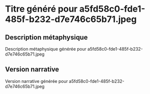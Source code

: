 # Titre généré pour a5fd58c0-fde1-485f-b232-d7e746c65b71.jpeg

## Description métaphysique
Description métaphysique générée pour a5fd58c0-fde1-485f-b232-d7e746c65b71.jpeg

## Version narrative
Version narrative générée pour a5fd58c0-fde1-485f-b232-d7e746c65b71.jpeg

